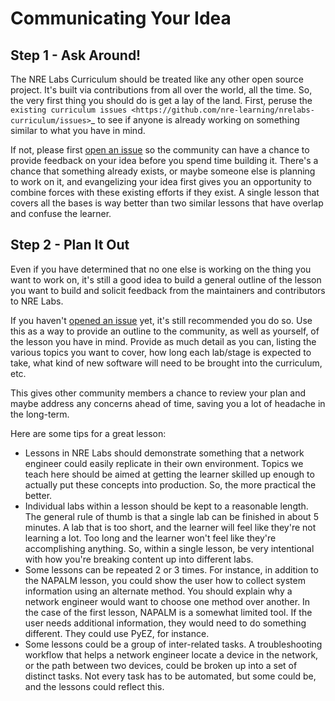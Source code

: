 # Communicating Your Idea


## Step 1 - Ask Around!

The NRE Labs Curriculum should be treated like any other open source project. It's built via contributions from all over the world, all the time. So, the very first thing you should do is get a lay of the land. First, peruse the `existing curriculum issues <https://github.com/nre-learning/nrelabs-curriculum/issues>`\_ to see if anyone is already working on something similar to what you have in mind.

If not, please first [open an issue](https://github.com/nre-learning/nrelabs-curriculum/issues/new) so the community can have a chance to provide feedback on your idea before you spend time building it. There's a chance that something already exists, or maybe someone else is planning to work on it, and evangelizing your idea first gives you an opportunity to combine forces with these existing efforts if they exist. A single lesson that covers all the bases is way better than two similar lessons that have overlap and confuse the learner.

## Step 2 - Plan It Out

Even if you have determined that no one else is working on the thing you want to work on, it's still a good idea to build a general outline of the lesson you want to build and solicit feedback from the maintainers and contributors to NRE Labs.

If you haven't [opened an issue](https://github.com/nre-learning/nrelabs-curriculum/issues/new>) yet, it's still recommended you do so. Use this as a way to provide an outline to the community, as well as yourself, of the lesson you have in mind. Provide as much detail as you can, listing the various topics you want to cover, how long each lab/stage is expected to take, what kind of new software will need to be brought into the curriculum, etc.

This gives other community members a chance to review your plan and maybe address any concerns ahead of time, saving you a lot of headache in the long-term.

Here are some tips for a great lesson:

* Lessons in NRE Labs should demonstrate something that a network engineer could easily replicate in their own environment. Topics we teach here should be aimed at getting the learner skilled up enough to actually put these concepts into production. So, the more practical the better.
* Individual labs within a lesson should be kept to a reasonable length. The general rule of thumb is that a single lab can be finished in about 5 minutes. A lab that is too short, and the learner will feel like they're not learning a lot. Too long and the learner won't feel like they're accomplishing anything. So, within a single lesson, be very intentional with how you're breaking content up into different labs.
* Some lessons can be repeated 2 or 3 times.  For instance, in addition to the NAPALM lesson, you could show the user how to collect system information using an alternate method.  You should explain why a network engineer would want to choose one method over another.  In the case of the first lesson, NAPALM is a somewhat limited tool. If the user needs additional information, they would need to do something different.  They could use PyEZ, for instance.
* Some lessons could be a group of inter-related tasks.  A troubleshooting workflow that helps a network engineer locate a device in the network, or the path between two devices, could be broken up into a set of distinct tasks. Not every task has to be automated, but some could be, and the lessons could reflect this.